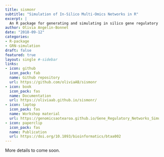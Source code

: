 ```yaml
---
title: sismonr
subtitle: "Simulation of In-Silico Multi-Omics Networks in R"
excerpt: |
  An R package for generating and simulating in silico gene regulatory networks.
author: Olivia Angelin-Bonnet
date: "2018-09-12"
categories:
- R-package
- GRN-simulation
draft: false
featured: true
layout: single #-sidebar
links:
- icon: github
  icon_pack: fab
  name: Github repository
  url: https://github.com/oliviaAB/sismonr
- icon: book
  icon_pack: fas
  name: Documentation
  url: https://oliviaab.github.io/sismonr/
- icon: laptop
  icon_pack: fas
  name: Workshop material
  url: https://genomicsaotearoa.github.io/Gene_Regulatory_Networks_Simulation_Workshop/
- icon: paperclip
  icon_pack: fas
  name: Publication
  url: https://doi.org/10.1093/bioinformatics/btaa002
---
```


More details to come soon.
